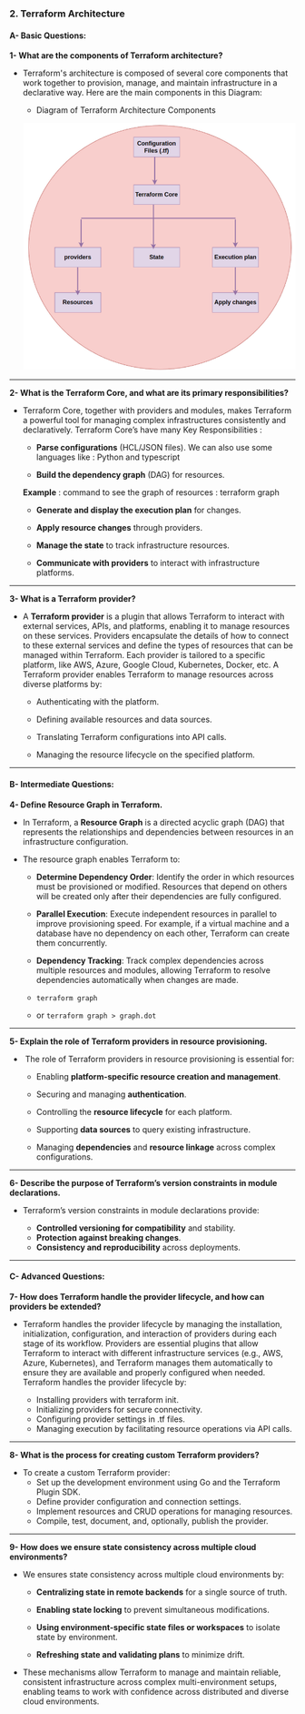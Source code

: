 ### **2. Terraform Architecture**

#### **A- Basic Questions:**

**1- What are the components of Terraform architecture?**

- Terraform's architecture is composed of several core components that work together to provision, manage, and maintain infrastructure in a declarative way. Here are the main components in this Diagram:

  - Diagram of Terraform Architecture Components

  ![alt text](../.assets/image_architecture.png)

***

**2- What is the Terraform Core, and what are its primary responsibilities?**

- Terraform Core, together with providers and modules, makes Terraform a powerful tool for managing complex infrastructures consistently and declaratively. Terraform Core’s have many Key Responsibilities : 

  - **Parse configurations** (HCL/JSON files). We can also use some languages like : Python and typescript

  - **Build the dependency graph** (DAG) for resources.

  __Example__ : command to see the graph of resources : terraform graph

  - **Generate and display the execution plan** for changes.

  - **Apply resource changes** through providers.

  - **Manage the state** to track infrastructure resources.

  - **Communicate with providers** to interact with infrastructure platforms.

***

**3- What is a Terraform provider?**

- A **Terraform provider** is a plugin that allows Terraform to interact with external services, APIs, and platforms, enabling it to manage resources on these services. Providers encapsulate the details of how to connect to these external services and define the types of resources that can be managed within Terraform. Each provider is tailored to a specific platform, like AWS, Azure, Google Cloud, Kubernetes, Docker, etc. A Terraform provider enables Terraform to manage resources across diverse platforms by:

  - Authenticating with the platform.

  - Defining available resources and data sources.

  - Translating Terraform configurations into API calls.

  - Managing the resource lifecycle on the specified platform.

***


#### **B- Intermediate Questions:**

**4- Define Resource Graph in Terraform.**

- In Terraform, a **Resource Graph** is a directed acyclic graph (DAG) that represents the relationships and dependencies between resources in an infrastructure configuration.

- The resource graph enables Terraform to:

  - **Determine Dependency Order**: Identify the order in which resources must be provisioned or modified. Resources that depend on others will be created only after their dependencies are fully configured.

  - **Parallel Execution**: Execute independent resources in parallel to improve provisioning speed. For example, if a virtual machine and a database have no dependency on each other, Terraform can create them concurrently.

  - **Dependency Tracking**: Track complex dependencies across multiple resources and modules, allowing Terraform to resolve dependencies automatically when changes are made.
  - ```terraform graph ```
  - or ```terraform graph > graph.dot```

***

**5- Explain the role of Terraform providers in resource provisioning.**

-  The role of Terraform providers in resource provisioning is essential for:

  - Enabling **platform-specific resource creation and management**.

  - Securing and managing **authentication**.

  - Controlling the **resource lifecycle** for each platform.

  - Supporting **data sources** to query existing infrastructure.

  - Managing **dependencies** and **resource linkage** across complex configurations.

***

**6- Describe the purpose of Terraform’s version constraints in module declarations.**

- Terraform’s version constraints in module declarations provide:

  - **Controlled versioning for compatibility** and stability.
  - **Protection against breaking changes**.
  - **Consistency and reproducibility** across deployments.

***


#### **C- Advanced Questions:**

**7- How does Terraform handle the provider lifecycle, and how can providers be extended?**

- Terraform handles the provider lifecycle by managing the installation, initialization, configuration, and interaction of providers during each stage of its workflow. Providers are essential plugins that allow Terraform to interact with different infrastructure services (e.g., AWS, Azure, Kubernetes), and Terraform manages them automatically to ensure they are available and properly configured when needed. Terraform handles the provider lifecycle by:

  - Installing providers with terraform init.
  - Initializing providers for secure connectivity.
  - Configuring provider settings in .tf files.
  - Managing execution by facilitating resource operations via API calls.

***

**8- What is the process for creating custom Terraform providers?**

- To create a custom Terraform provider:
  - Set up the development environment using Go and the Terraform Plugin SDK.
  - Define provider configuration and connection settings.
  - Implement resources and CRUD operations for managing resources.
  - Compile, test, document, and, optionally, publish the provider.

***

**9- How does we ensure state consistency across multiple cloud environments?**

- We ensures state consistency across multiple cloud environments by:

  - **Centralizing state in remote backends** for a single source of truth.

  - **Enabling state locking** to prevent simultaneous modifications.

  - **Using environment-specific state files or workspaces** to isolate state by environment.

  - **Refreshing state and validating plans** to minimize drift.

- These mechanisms allow Terraform to manage and maintain reliable, consistent infrastructure across complex multi-environment setups, enabling teams to work with confidence across distributed and diverse cloud environments.

